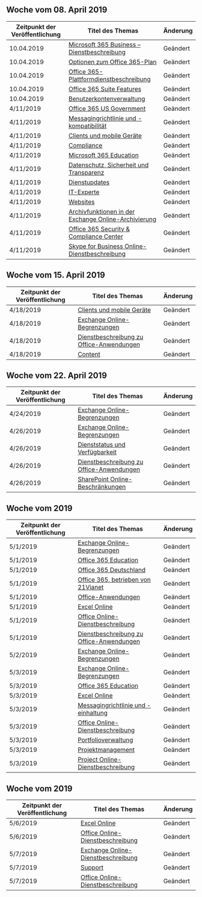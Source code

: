 <!-- This file is generated automatically each week. Changes made to this file will be overwritten.-->




## <a name="week-of-april-08-2019"></a>Woche vom 08. April 2019


| Zeitpunkt der Veröffentlichung |Titel des Themas | Änderung |
|------|------------|--------|
| 10.04.2019 | [Microsoft 365 Business – Dienstbeschreibung](/Office365/ServiceDescriptions/microsoft-365-business-service-description) | Geändert |
| 10.04.2019 | [Optionen zum Office 365-Plan](/Office365/ServiceDescriptions/office-365-platform-service-description/office-365-plan-options) | Geändert |
| 10.04.2019 | [Office 365-Plattformdienstbeschreibung](/Office365/ServiceDescriptions/office-365-platform-service-description/office-365-platform-service-description) | Geändert |
| 10.04.2019 | [Office 365 Suite Features](/Office365/ServiceDescriptions/office-365-platform-service-description/office-365-suite-features) | Geändert |
| 10.04.2019 | [Benutzerkontenverwaltung](/Office365/ServiceDescriptions/office-365-platform-service-description/user-account-management) | Geändert |
| 4/11/2019 | [Office 365 US Government](/Office365/ServiceDescriptions/office-365-platform-service-description/office-365-us-government/office-365-us-government) | Geändert |
| 4/11/2019 | [Messagingrichtlinie und -kompatibilität](/Office365/ServiceDescriptions/exchange-online-protection-service-description/messaging-policy-and-compliance-servicedesc) | Geändert |
| 4/11/2019 | [Clients und mobile Geräte](/Office365/ServiceDescriptions/exchange-online-service-description/clients-and-mobile-devices) | Geändert |
| 4/11/2019 | [Compliance](/Office365/ServiceDescriptions/office-365-platform-service-description/compliance-servicedesc) | Geändert |
| 4/11/2019 | [Microsoft 365 Education](/Office365/ServiceDescriptions/office-365-platform-service-description/microsoft-365-education) | Geändert |
| 4/11/2019 | [Datenschutz, Sicherheit und Transparenz](/Office365/ServiceDescriptions/office-365-platform-service-description/privacy-security-and-transparency) | Geändert |
| 4/11/2019 | [Dienstupdates](/Office365/ServiceDescriptions/office-365-platform-service-description/service-updates) | Geändert |
| 4/11/2019 | [IT-Experte](/Office365/ServiceDescriptions/sharepoint-online-service-description/it-professional) | Geändert |
| 4/11/2019 | [Websites](/Office365/ServiceDescriptions/sharepoint-online-service-description/sites-servicedesc) | Geändert |
| 4/11/2019 | [Archivfunktionen in der Exchange Online-Archivierung](/Office365/ServiceDescriptions/exchange-online-archiving-service-description/archive-features) | Geändert |
| 4/11/2019 | [Office 365 Security & Compliance Center](/Office365/ServiceDescriptions/office-365-platform-service-description/office-365-securitycompliance-center) | Geändert |
| 4/11/2019 | [Skype for Business Online-Dienstbeschreibung](/Office365/ServiceDescriptions/skype-for-business-online-service-description/skype-for-business-online-service-description) | Geändert |


## <a name="week-of-april-15-2019"></a>Woche vom 15. April 2019


| Zeitpunkt der Veröffentlichung |Titel des Themas | Änderung |
|------|------------|--------|
| 4/18/2019 | [Clients und mobile Geräte](/Office365/ServiceDescriptions/exchange-online-service-description/clients-and-mobile-devices) | Geändert |
| 4/18/2019 | [Exchange Online-Begrenzungen](/Office365/ServiceDescriptions/exchange-online-service-description/exchange-online-limits) | Geändert |
| 4/18/2019 | [Dienstbeschreibung zu Office-Anwendungen](/Office365/ServiceDescriptions/office-applications-service-description/office-applications-service-description) | Geändert |
| 4/18/2019 | [Content](/Office365/ServiceDescriptions/sharepoint-online-service-description/content) | Geändert |


## <a name="week-of-april-22-2019"></a>Woche vom 22. April 2019


| Zeitpunkt der Veröffentlichung |Titel des Themas | Änderung |
|------|------------|--------|
| 4/24/2019 | [Exchange Online-Begrenzungen](/Office365/ServiceDescriptions/exchange-online-service-description/exchange-online-limits) | Geändert |
| 4/26/2019 | [Exchange Online-Begrenzungen](/Office365/ServiceDescriptions/exchange-online-service-description/exchange-online-limits) | Geändert |
| 4/26/2019 | [Dienststatus und Verfügbarkeit](/Office365/ServiceDescriptions/office-365-platform-service-description/service-health-and-continuity) | Geändert |
| 4/26/2019 | [Dienstbeschreibung zu Office-Anwendungen](/Office365/ServiceDescriptions/office-applications-service-description/office-applications-service-description) | Geändert |
| 4/26/2019 | [SharePoint Online-Beschränkungen](/Office365/ServiceDescriptions/sharepoint-online-service-description/sharepoint-online-limits) | Geändert |


## <a name="week-of-april-29-2019"></a>Woche vom 2019


| Zeitpunkt der Veröffentlichung |Titel des Themas | Änderung |
|------|------------|--------|
| 5/1/2019 | [Exchange Online-Begrenzungen](/Office365/ServiceDescriptions/exchange-online-service-description/exchange-online-limits) | Geändert |
| 5/1/2019 | [Office 365 Education](/Office365/ServiceDescriptions/office-365-platform-service-description/office-365-education) | Geändert |
| 5/1/2019 | [Office 365 Deutschland](/Office365/ServiceDescriptions/office-365-platform-service-description/office-365-germany) | Geändert |
| 5/1/2019 | [Office 365, betrieben von 21Vianet](/Office365/ServiceDescriptions/office-365-platform-service-description/office-365-operated-by-21vianet) | Geändert |
| 5/1/2019 | [Office-Anwendungen](/Office365/ServiceDescriptions/office-applications-service-description/office-applications) | Geändert |
| 5/1/2019 | [Excel Online](/Office365/ServiceDescriptions/office-online-service-description/excel-online) | Geändert |
| 5/1/2019 | [Office Online-Dienstbeschreibung](/Office365/ServiceDescriptions/office-online-service-description/office-online-service-description) | Geändert |
| 5/1/2019 | [Dienstbeschreibung zu Office-Anwendungen](/Office365/ServiceDescriptions/office-applications-service-description/office-applications-service-description) | Geändert |
| 5/2/2019 | [Exchange Online-Begrenzungen](/Office365/ServiceDescriptions/exchange-online-service-description/exchange-online-limits) | Geändert |
| 5/3/2019 | [Exchange Online-Begrenzungen](/Office365/ServiceDescriptions/exchange-online-service-description/exchange-online-limits) | Geändert |
| 5/3/2019 | [Office 365 Education](/Office365/ServiceDescriptions/office-365-platform-service-description/office-365-education) | Geändert |
| 5/3/2019 | [Excel Online](/Office365/ServiceDescriptions/office-online-service-description/excel-online) | Geändert |
| 5/3/2019 | [Messagingrichtlinie und -einhaltung](/Office365/ServiceDescriptions/exchange-online-service-description/message-policy-and-compliance) | Geändert |
| 5/3/2019 | [Office Online-Dienstbeschreibung](/Office365/ServiceDescriptions/office-online-service-description/office-online-service-description) | Geändert |
| 5/3/2019 | [Portfolioverwaltung](/Office365/ServiceDescriptions/project-online-service-description/portfolio-management) | Geändert |
| 5/3/2019 | [Projektmanagement](/Office365/ServiceDescriptions/project-online-service-description/project-management) | Geändert |
| 5/3/2019 | [Project Online-Dienstbeschreibung](/Office365/ServiceDescriptions/project-online-service-description/project-online-service-description) | Geändert |


## <a name="week-of-may-06-2019"></a>Woche vom 2019


| Zeitpunkt der Veröffentlichung |Titel des Themas | Änderung |
|------|------------|--------|
| 5/6/2019 | [Excel Online](/Office365/ServiceDescriptions/office-online-service-description/excel-online) | Geändert |
| 5/6/2019 | [Office Online-Dienstbeschreibung](/Office365/ServiceDescriptions/office-online-service-description/office-online-service-description) | Geändert |
| 5/7/2019 | [Exchange Online-Dienstbeschreibung](/Office365/ServiceDescriptions/exchange-online-service-description/exchange-online-service-description) | Geändert |
| 5/7/2019 | [Support](/Office365/ServiceDescriptions/office-365-platform-service-description/support) | Geändert |
| 5/7/2019 | [Office Online-Dienstbeschreibung](/Office365/ServiceDescriptions/office-online-service-description/office-online-service-description) | Geändert |
